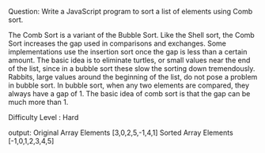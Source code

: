 Question:
Write a JavaScript program to sort a list of elements using Comb sort.

The Comb Sort is a variant of the Bubble Sort. Like the Shell sort, the Comb Sort increases the gap used in comparisons and exchanges. Some implementations use the insertion sort once the gap is less than a certain amount. The basic idea is to eliminate turtles, or small values near the end of the list, since in a bubble sort these slow the sorting down tremendously. Rabbits, large values around the beginning of the list, do not pose a problem in bubble sort.
In bubble sort, when any two elements are compared, they always have a gap of 1. The basic idea of comb sort is that the gap can be much more than 1.

Difficulty Level : Hard 

output:
Original Array Elements
[3,0,2,5,-1,4,1]
Sorted Array Elements
[-1,0,1,2,3,4,5]
